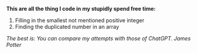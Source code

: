 **This are all the thing I code in my stupidly spend free time:**

1.  Filling in the smallest not mentioned positive integer
2.  Finding the duplicated number in an array

*The best is: You can compare my attempts with those of ChatGPT.*
*James Potter*
